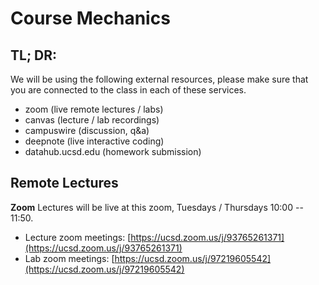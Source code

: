 # Course Mechanics

## TL; DR:

We will be using the following external resources, please make sure that you are connected to the class in each of these services.  

- zoom (live remote lectures / labs)
- canvas (lecture / lab recordings)
- campuswire (discussion, q&a)
- deepnote (live interactive coding)
- datahub.ucsd.edu (homework submission)

## Remote Lectures

**Zoom** Lectures will be live at this zoom, Tuesdays / Thursdays 10:00 -- 11:50. 

- Lecture zoom meetings: [https://ucsd.zoom.us/j/93765261371](https://ucsd.zoom.us/j/93765261371)
- Lab zoom meetings: [https://ucsd.zoom.us/j/97219605542](https://ucsd.zoom.us/j/97219605542)

